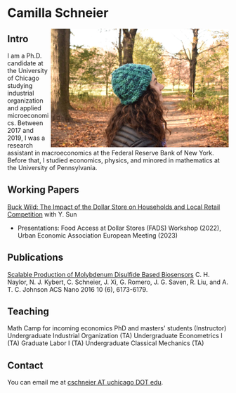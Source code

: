 # Camilla Schneier

<img src="profile.jpeg" height="270" align="right"/>

## Intro

I am a Ph.D. candidate at the University of Chicago studying industrial organization and applied microeconomics. Between 2017 and 2019, I was a research assistant in macroeconomics at the Federal Reserve Bank of New York. Before that, I studied economics, physics, and minored in mathematics at the University of Pennsylvania. 

## Working Papers
[Buck Wild: The Impact of the Dollar Store on Households and Local Retail Competition](schneier_sun_dollar_store_2023_05.pdf) with Y. Sun 
* Presentations: Food Access at Dollar Stores (FADS) Workshop (2022), Urban Economic Association European Meeting (2023)

## Publications
[Scalable Production of Molybdenum Disulfide Based Biosensors](https://pubs.acs.org/doi/10.1021/acsnano.6b02137) C. H. Naylor, N. J. Kybert, C. Schneier, J. Xi, G. Romero, J. G. Saven, R. Liu, and A. T. C. Johnson ACS Nano 2016 10 (6), 6173-6179.

## Teaching 
Math Camp for incoming economics PhD and masters' students (Instructor)
Undergraduate Industrial Organization (TA)
Undergraduate Econometrics I (TA)
Graduate Labor I (TA)
Undergraduate Classical Mechanics (TA)

## Contact

You can email me at [cschneier AT uchicago DOT edu](mailto:cschneier@uchicago.edu).
